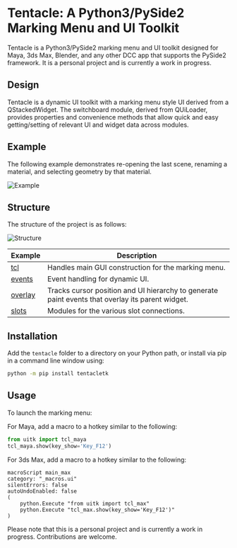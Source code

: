 # Tentacle: A Python3/PySide2 Marking Menu and UI Toolkit

Tentacle is a Python3/PySide2 marking menu and UI toolkit designed for Maya, 3ds Max, Blender, and any other DCC app that supports the PySide2 framework. It is a personal project and is currently a work in progress.

## Design

Tentacle is a dynamic UI toolkit with a marking menu style UI derived from a QStackedWidget. The switchboard module, derived from QUiLoader, provides properties and convenience methods that allow quick and easy getting/setting of relevant UI and widget data across modules.

## Example

The following example demonstrates re-opening the last scene, renaming a material, and selecting geometry by that material.

![Example](https://raw.githubusercontent.com/m3trik/uitk/master/docs/toolkit_demo.gif)

## Structure

The structure of the project is as follows:

![Structure](https://raw.githubusercontent.com/m3trik/uitk/master/docs/dependancy_graph.jpg)

| Example | Description |
| ------- | ----------- |
| [tcl](https://github.com/m3trik/uitk/blob/main/uitk/tcl.py) | Handles main GUI construction for the marking menu. |
| [events](https://github.com/m3trik/uitk/blob/main/uitk/events.py) | Event handling for dynamic UI. |
| [overlay](https://github.com/m3trik/uitk/blob/main/uitk/overlay.py) | Tracks cursor position and UI hierarchy to generate paint events that overlay its parent widget. |
| [slots](https://github.com/m3trik/uitk/blob/main/uitk/slots) | Modules for the various slot connections. |

## Installation

Add the `tentacle` folder to a directory on your Python path, or install via pip in a command line window using:

```bash
python -m pip install tentacletk
```
## Usage
To launch the marking menu:

For Maya, add a macro to a hotkey similar to the following:
```python
from uitk import tcl_maya
tcl_maya.show(key_show='Key_F12')
```

For 3ds Max, add a macro to a hotkey similar to the following:
```maxscript
macroScript main_max
category: "_macros.ui"
silentErrors: false
autoUndoEnabled: false
(
	python.Execute "from uitk import tcl_max"
	python.Execute "tcl_max.show(key_show='Key_F12')"
)
```
Please note that this is a personal project and is currently a work in progress. Contributions are welcome.